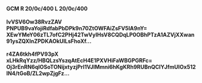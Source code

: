 #### GCM R 20/0c/400 L 20/0c/400
**IvVSV6Ow38RvzZAV**<br/>**PNPUB9vaYojiRdfabPbDPk9n70ZtOWFAiZsFV5IA9nY=**<br/>**XEwYMeY06zTL7ofC2PHj42TwVyIHsV8CQDqLP0OBhPTzA1AZVjXXwan91ysZQXInZPDKAOkUlLsFhoXf...**<br/><br/>
**r4ZA6tkh4fPV93pX**<br/>**xLHkRqYzz/HBQLzsYszqAtEcH4E1PXVHiFaWBGPGRFc=**<br/>**Oj3rEnRN6qlOSoTONijxtyzjPrI1VJIMmni6hKgKRh9RUBnQCIYJfmUIOx512IN4/tGoB/ZL2wpZjgFz...**